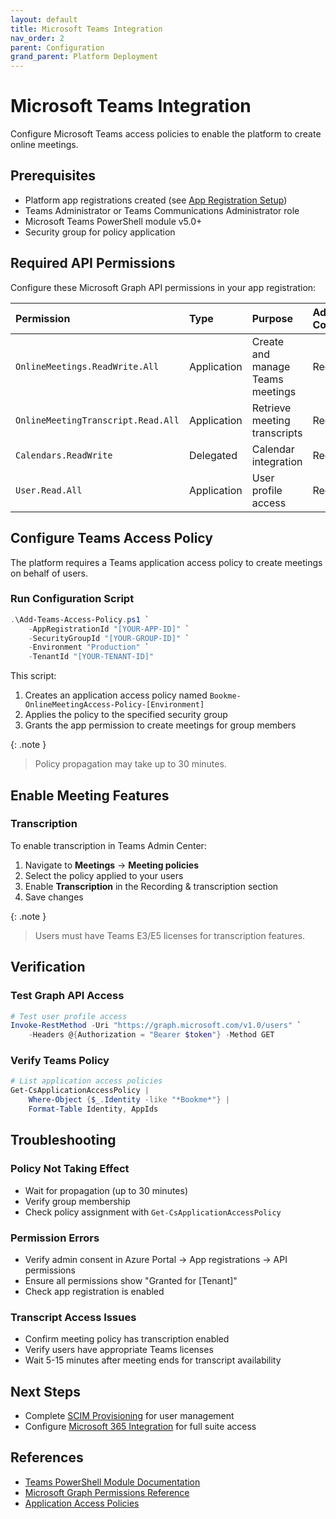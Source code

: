 ```yaml
---
layout: default
title: Microsoft Teams Integration
nav_order: 2
parent: Configuration
grand_parent: Platform Deployment
---
```


# Microsoft Teams Integration

Configure Microsoft Teams access policies to enable the platform to create online meetings.

## Prerequisites

- Platform app registrations created (see [App Registration Setup](app-registration-setup))
- Teams Administrator or Teams Communications Administrator role
- Microsoft Teams PowerShell module v5.0+
- Security group for policy application

## Required API Permissions

Configure these Microsoft Graph API permissions in your app registration:

| Permission | Type | Purpose | Admin Consent |
|:-----------|:-----|:--------|:--------------|
| `OnlineMeetings.ReadWrite.All` | Application | Create and manage Teams meetings | Required |
| `OnlineMeetingTranscript.Read.All` | Application | Retrieve meeting transcripts | Required |
| `Calendars.ReadWrite` | Delegated | Calendar integration | Required |
| `User.Read.All` | Application | User profile access | Required |

## Configure Teams Access Policy

The platform requires a Teams application access policy to create meetings on behalf of users.

### Run Configuration Script

```powershell
.\Add-Teams-Access-Policy.ps1 `
    -AppRegistrationId "[YOUR-APP-ID]" `
    -SecurityGroupId "[YOUR-GROUP-ID]" `
    -Environment "Production" `
    -TenantId "[YOUR-TENANT-ID]"
```

This script:
1. Creates an application access policy named `Bookme-OnlineMeetingAccess-Policy-[Environment]`
2. Applies the policy to the specified security group
3. Grants the app permission to create meetings for group members

{: .note }
> Policy propagation may take up to 30 minutes.

## Enable Meeting Features

### Transcription

To enable transcription in Teams Admin Center:

1. Navigate to **Meetings** → **Meeting policies**
2. Select the policy applied to your users
3. Enable **Transcription** in the Recording & transcription section
4. Save changes

{: .note }
> Users must have Teams E3/E5 licenses for transcription features.

## Verification

### Test Graph API Access

```powershell
# Test user profile access
Invoke-RestMethod -Uri "https://graph.microsoft.com/v1.0/users" `
    -Headers @{Authorization = "Bearer $token"} -Method GET
```

### Verify Teams Policy

```powershell
# List application access policies
Get-CsApplicationAccessPolicy | 
    Where-Object {$_.Identity -like "*Bookme*"} | 
    Format-Table Identity, AppIds
```

## Troubleshooting

### Policy Not Taking Effect

- Wait for propagation (up to 30 minutes)
- Verify group membership
- Check policy assignment with `Get-CsApplicationAccessPolicy`

### Permission Errors

- Verify admin consent in Azure Portal → App registrations → API permissions
- Ensure all permissions show "Granted for [Tenant]"
- Check app registration is enabled

### Transcript Access Issues

- Confirm meeting policy has transcription enabled
- Verify users have appropriate Teams licenses
- Wait 5-15 minutes after meeting ends for transcript availability

## Next Steps

- Complete [SCIM Provisioning](scim-provisioning) for user management
- Configure [Microsoft 365 Integration](microsoft-365-integration) for full suite access

## References

- [Teams PowerShell Module Documentation](https://docs.microsoft.com/en-us/microsoftteams/teams-powershell-overview)
- [Microsoft Graph Permissions Reference](https://docs.microsoft.com/en-us/graph/permissions-reference)
- [Application Access Policies](https://docs.microsoft.com/en-us/graph/cloud-communication-online-meeting-application-access-policy)